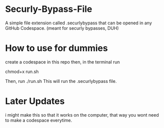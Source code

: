 # Securly-Bypass-File
A simple file extension called .securlybypass that can be opened in any GitHub Codespace. (meant for securly bypasses, DUH)

# How to use for dummies
create a codespace in this repo
then, in the terminal run 

chmod+x run.sh

Then, run ./run.sh
This will run the .securlybypass file. 

# Later Updates
i might make this so that it works on the computer, that way you wont need to make a codespace everytime.
